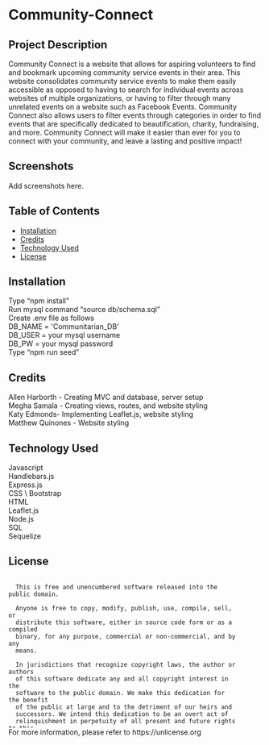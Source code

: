 # Community-Connect

## Project Description
Community Connect is a website that allows for aspiring volunteers to find and bookmark upcoming community service events in their area. This website consolidates community service events to make them easily accessible as opposed to having to search for individual events across websites of multiple organizations, or having to filter through many unrelated events on a website such as Facebook Events. Community Connect also allows users to filter events through categories in order to find events that are specifically dedicated to beautification, charity, fundraising, and more. Community Connect will make it easier than ever for you to connect with your community, and leave a lasting and positive impact!

## Screenshots
Add screenshots here. 

## Table of Contents
* [Installation](#Installation)
* [Credits](#Credits)
* [Technology Used](#TechnologyUsed)
* [License](#License)

## Installation 
Type “npm install” \
Run mysql command “source db/schema.sql” \
Create .env file as follows \
	DB_NAME = 'Communitarian_DB' \
  DB_USER = your mysql username \
  DB_PW = your mysql password \
Type “npm run seed” 


## Credits
Allen Harborth - Creating MVC and database, server setup \
Megha Samala - Creating views, routes, and website styling \
Katy Edmonds- Implementing Leaflet.js, website styling \
Matthew Quinones - Website styling 
 

## Technology Used
Javascript \
Handlebars.js \
Express.js \
CSS \ 
Bootstrap \
HTML \
Leaflet.js \
Node.js \
SQL \
Sequelize 

## License 
<div style="height:300px; width:90%; overflow:auto;">

      This is free and unencumbered software released into the public domain.
    
      Anyone is free to copy, modify, publish, use, compile, sell, or
      distribute this software, either in source code form or as a compiled
      binary, for any purpose, commercial or non-commercial, and by any
      means.
      
      In jurisdictions that recognize copyright laws, the author or authors
      of this software dedicate any and all copyright interest in the
      software to the public domain. We make this dedication for the benefit
      of the public at large and to the detriment of our heirs and
      successors. We intend this dedication to be an overt act of
      relinquishment in perpetuity of all present and future rights to this
      software under copyright law.
      
      THE SOFTWARE IS PROVIDED "AS IS", WITHOUT WARRANTY OF ANY KIND,
      EXPRESS OR IMPLIED, INCLUDING BUT NOT LIMITED TO THE WARRANTIES OF
      MERCHANTABILITY, FITNESS FOR A PARTICULAR PURPOSE AND NONINFRINGEMENT.
      IN NO EVENT SHALL THE AUTHORS BE LIABLE FOR ANY CLAIM, DAMAGES OR
      OTHER LIABILITY, WHETHER IN AN ACTION OF CONTRACT, TORT OR OTHERWISE,
      ARISING FROM, OUT OF OR IN CONNECTION WITH THE SOFTWARE OR THE USE OR
      OTHER DEALINGS IN THE SOFTWARE.
  </div>
For more information, please refer to https://unlicense.org
